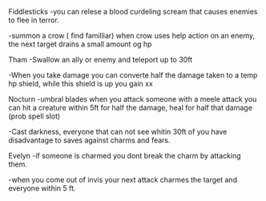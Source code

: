 Fiddlesticks
-you can relese a blood curdeling scream that causes enemies to flee in terror.

-summon a crow ( find familliar) when crow uses help action on an enemy, the next target drains a small amount og hp

Tham
-Swallow an ally or enemy and teleport up to 30ft

-When you take damage you can converte half the damage taken to a temp hp shield, while this shield is up you gain xx

Nocturn
-umbral blades when you attack someone with a meele attack you can hit a creature within 5ft for half the damage, heal for half that damage (prob spell slot)

-Cast darkness, everyone that can not see whitin 30ft of you have disadvantage to saves against charms and fears.

Evelyn
-if someone is charmed you dont break the charm by attacking them.

-when you come out of invis your next attack charmes the target and everyone within 5 ft.
